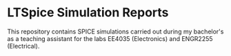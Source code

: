 # LTSpice Simulation Reports
This repository contains SPICE simulations carried out during my bachelor's as a teaching assistant for the labs EE4035 (Electronics) and ENGR2255 (Electrical).

